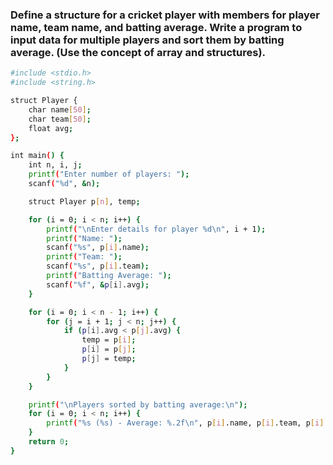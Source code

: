 ### Define a structure for a cricket player with members for player name, team name, and batting average. Write a program to input data for multiple players and sort them by batting average. (Use the concept of array and structures).

```bash
#include <stdio.h>
#include <string.h>

struct Player {
    char name[50];
    char team[50];
    float avg;
};

int main() {
    int n, i, j;
    printf("Enter number of players: ");
    scanf("%d", &n);

    struct Player p[n], temp;

    for (i = 0; i < n; i++) {
        printf("\nEnter details for player %d\n", i + 1);
        printf("Name: ");
        scanf("%s", p[i].name);
        printf("Team: ");
        scanf("%s", p[i].team);
        printf("Batting Average: ");
        scanf("%f", &p[i].avg);
    }

    for (i = 0; i < n - 1; i++) {
        for (j = i + 1; j < n; j++) {
            if (p[i].avg < p[j].avg) {
                temp = p[i];
                p[i] = p[j];
                p[j] = temp;
            }
        }
    }

    printf("\nPlayers sorted by batting average:\n");
    for (i = 0; i < n; i++) {
        printf("%s (%s) - Average: %.2f\n", p[i].name, p[i].team, p[i].avg);
    }
    return 0;
}

```
